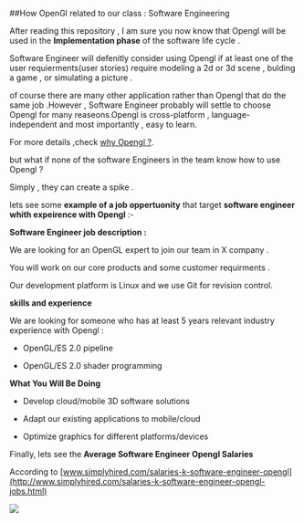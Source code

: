 
##How OpenGl related to our class : Software Engineering


After reading this repository , I am sure you now know that Opengl will be used in the **Implementation phase** of the software life cycle .

Software Engineer will defenitly consider  using Opengl if at least one of the user requierments(user stories) require modeling a 2d or 3d scene , bulding a game , or simulating a picture .

of course there are many other application rather than Opengl that do the same job .However , Software Engineer probably will settle to choose Opengl for many reaseons.Opengl is cross-platform , language-independent and most importantly , easy to learn.

For more details ,check [why Opengl ?](https://github.com/Afnan-Aldhahri/OpenGl/blob/master/Resources/Why%20OpenGl%3F.md).


but what if none of the software Engineers in the team know how to use Opengl ?

Simply , they can create a spike .

lets see some **example of a job oppertuonity** that target **software engineer whith expeirence with Opengl** :-

**Software Engineer job description :**

We are looking for an OpenGL expert to join our team in X company .

You will work on our core products and some customer requirments .

Our development platform is Linux and we use Git for revision control.

**skills and experience**

We are looking for someone who has at least 5 years relevant industry experience with Opengl :

* OpenGL/ES 2.0 pipeline

* OpenGL/ES 2.0 shader programming

**What You Will Be Doing**

- Develop cloud/mobile 3D software solutions

- Adapt our existing applications to mobile/cloud

- Optimize graphics for different platforms/devices


Finally, lets see the **Average Software Engineer Opengl Salaries** 

According to [www.simplyhired.com/salaries-k-software-engineer-opengl](http://www.simplyhired.com/salaries-k-software-engineer-opengl-jobs.html) 


![](https://cloud.githubusercontent.com/assets/14142983/10712549/d09e949a-7a5a-11e5-8b9f-1c18eb338228.jpg)
